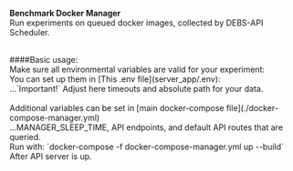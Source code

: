 **Benchmark Docker Manager**
<br>Run experiments on queued docker images, collected by DEBS-API Scheduler.

<br>
####Basic usage:
<br>Make sure all environmental variables are valid for your experiment:
<br>You can set up them in [This .env file](server_app/.env):
<br>
...`Important!` Adjust here timeouts and absolute path for your data.
<br>
<br>Additional variables can be set in [main docker-compose file](./docker-compose-manager.yml)
<br>
...MANAGER_SLEEP_TIME, API endpoints, and default API routes that are queried.

<br>
Run with:
`docker-compose -f docker-compose-manager.yml up --build`
<br> After API server is up.

